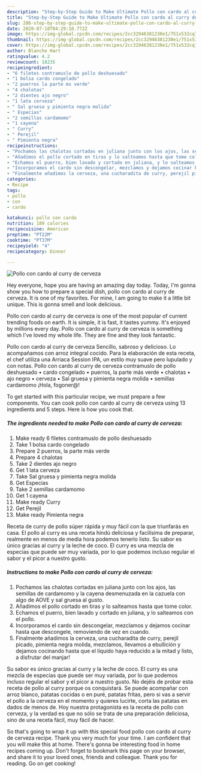 ```yaml
---
description: "Step-by-Step Guide to Make Ultimate Pollo con cardo al curry de cerveza"
title: "Step-by-Step Guide to Make Ultimate Pollo con cardo al curry de cerveza"
slug: 286-step-by-step-guide-to-make-ultimate-pollo-con-cardo-al-curry-de-cerveza
date: 2020-07-18T04:29:10.772Z
image: https://img-global.cpcdn.com/recipes/2cc32946381230e1/751x532cq70/pollo-con-cardo-al-curry-de-cerveza-foto-principal.jpg
thumbnail: https://img-global.cpcdn.com/recipes/2cc32946381230e1/751x532cq70/pollo-con-cardo-al-curry-de-cerveza-foto-principal.jpg
cover: https://img-global.cpcdn.com/recipes/2cc32946381230e1/751x532cq70/pollo-con-cardo-al-curry-de-cerveza-foto-principal.jpg
author: Blanche Hart
ratingvalue: 4.2
reviewcount: 18235
recipeingredient:
- "6 filetes contramuslo de pollo deshuesado"
- "1 bolsa cardo congelado"
- "2 puerros la parte ms verde"
- "4 chalotas"
- "2 dientes ajo negro"
- "1 lata cerveza"
- " Sal gruesa y pimienta negra molida"
- " Especias"
- "2 semillas cardamomo"
- "1 cayena"
- " Curry"
- " Perejil"
- " Pimienta negra"
recipeinstructions:
- "Pochamos las chalotas cortadas en juliana junto con los ajos, las semillas de cardamomo y la cayena desmenuzada en la cazuela con algo de AOVE y sal gruesa al gusto."
- "Añadimos el pollo cortado en tiras y lo salteamos hasta que tome color."
- "Echamos el puerro, bien lavado y cortado en juliana, y lo salteamos con el pollo."
- "Incorporamos el cardo sin descongelar, mezclamos y dejamos cocinar hasta que descongele, removiendo de vez en cuando."
- "Finalmente añadimos la cerveza, una cucharadita de curry, perejil picado, pimienta negra molida, mezclamos, llevamos a ebullición y dejamos cocinando hasta que el líquido haya reducido a la mitad y listo, a disfrutar del manjar!"
categories:
- Recipe
tags:
- pollo
- con
- cardo

katakunci: pollo con cardo 
nutrition: 189 calories
recipecuisine: American
preptime: "PT22M"
cooktime: "PT37M"
recipeyield: "4"
recipecategory: Dinner

---
```



![Pollo con cardo al curry de cerveza](https://img-global.cpcdn.com/recipes/2cc32946381230e1/751x532cq70/pollo-con-cardo-al-curry-de-cerveza-foto-principal.jpg)

Hey everyone, hope you are having an amazing day today. Today, I'm gonna show you how to prepare a special dish, pollo con cardo al curry de cerveza. It is one of my favorites. For mine, I am going to make it a little bit unique. This is gonna smell and look delicious.

Pollo con cardo al curry de cerveza is one of the most popular of current trending foods on earth. It is simple, it is fast, it tastes yummy. It's enjoyed by millions every day. Pollo con cardo al curry de cerveza is something which I've loved my whole life. They are fine and they look fantastic.

Pollo con cardo al curry de cerveza Sencillo, sabroso y delicioso. Lo acompañamos con arroz integral cocido. Para la elaboración de esta receta, el chef utiliza una Arriaca Session IPA, un estilo muy suave pero lupulado y con notas. Pollo con cardo al curry de cerveza contramuslo de pollo deshuesado • cardo congelado • puerros, la parte más verde • chalotas • ajo negro • cerveza • Sal gruesa y pimienta negra molida • semillas cardamomo ¡Hola, fogoner@!


To get started with this particular recipe, we must prepare a few components. You can cook pollo con cardo al curry de cerveza using 13 ingredients and 5 steps. Here is how you cook that.

<!--inarticleads1-->

##### The ingredients needed to make Pollo con cardo al curry de cerveza:

1. Make ready 6 filetes contramuslo de pollo deshuesado
1. Take 1 bolsa cardo congelado
1. Prepare 2 puerros, la parte más verde
1. Prepare 4 chalotas
1. Take 2 dientes ajo negro
1. Get 1 lata cerveza
1. Take  Sal gruesa y pimienta negra molida
1. Get  Especias
1. Take 2 semillas cardamomo
1. Get 1 cayena
1. Make ready  Curry
1. Get  Perejil
1. Make ready  Pimienta negra


Receta de curry de pollo súper rápida y muy fácil con la que triunfarás en casa. El pollo al curry es una receta hindú deliciosa y facilísima de preparar, realmente en menos de media hora podemos tenerlo listo. Su sabor es único gracias al curry y la leche de coco. El curry es una mezcla de especias que puede ser muy variada, por lo que podemos incluso regular el sabor y el picor a nuestro gusto. 

<!--inarticleads2-->

##### Instructions to make Pollo con cardo al curry de cerveza:

1. Pochamos las chalotas cortadas en juliana junto con los ajos, las semillas de cardamomo y la cayena desmenuzada en la cazuela con algo de AOVE y sal gruesa al gusto.
1. Añadimos el pollo cortado en tiras y lo salteamos hasta que tome color.
1. Echamos el puerro, bien lavado y cortado en juliana, y lo salteamos con el pollo.
1. Incorporamos el cardo sin descongelar, mezclamos y dejamos cocinar hasta que descongele, removiendo de vez en cuando.
1. Finalmente añadimos la cerveza, una cucharadita de curry, perejil picado, pimienta negra molida, mezclamos, llevamos a ebullición y dejamos cocinando hasta que el líquido haya reducido a la mitad y listo, a disfrutar del manjar!


Su sabor es único gracias al curry y la leche de coco. El curry es una mezcla de especias que puede ser muy variada, por lo que podemos incluso regular el sabor y el picor a nuestro gusto. No dejéis de probar esta receta de pollo al curry porque os conquistará. Se puede acompañar con arroz blanco, patatas cocidas o en puré, patatas fritas, pero si vas a servir el pollo a la cerveza en el momento y quieres lucirte, corta las patatas en dados de menos de. Hoy nuestra protagonista es la receta de pollo con cerveza, y la verdad es que no sólo se trata de una preparación deliciosa, sino de una receta fácil, muy fácil de hacer. 

So that's going to wrap it up with this special food pollo con cardo al curry de cerveza recipe. Thank you very much for your time. I am confident that you will make this at home. There's gonna be interesting food in home recipes coming up. Don't forget to bookmark this page on your browser, and share it to your loved ones, friends and colleague. Thank you for reading. Go on get cooking!
